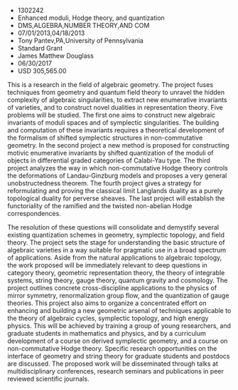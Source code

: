 
* 1302242
* Enhanced moduli, Hodge theory, and quantization
* DMS,ALGEBRA,NUMBER THEORY,AND COM
* 07/01/2013,04/18/2013
* Tony Pantev,PA,University of Pennsylvania
* Standard Grant
* James Matthew Douglass
* 06/30/2017
* USD 305,565.00

This is a research in the field of algebraic geometry. The project fuses
techniques from geometry and quantum field theory to unravel the hidden
complexity of algebraic singularities, to extract new enumerative invariants of
varieties, and to construct novel dualities in representation theory. Five
problems will be studied. The first one aims to construct new algebraic
invariants of moduli spaces and of symplectic singularities. The building and
computation of these invariants requires a theoretical development of the
formalism of shifted symplectic structures in non-commutative geometry. In the
second project a new method is proposed for constructing motivic enumerative
invariants by shifted quantization of the moduli of objects in differential
graded categories of Calabi-Yau type. The third project analyzes the way in
which non-commutative Hodge theory controls the deformations of Landau-Ginzburg
models and proposes a very general unobstructedness theorem. The fourth project
gives a strategy for reformulating and proving the classical limit Langlands
duality as a purely topological duality for perverse sheaves. The last project
will establish the functoriality of the ramified and the twisted non-abelian
Hodge correspondences.

The resolution of these questions will consolidate and demystify several
existing quantization schemes in geometry, symplectic topology, and field
theory. The project sets the stage for understanding the basic structure of
algebraic varieties in a way suitable for pragmatic use in a broad spectrum of
applications. Aside from the natural applications to algebraic topology, the
work proposed will be immediately relevant to deep questions in category theory,
geometric representation theory, the theory of integrable systems, string
theory, gauge theory, quantum gravity and cosmology. The project outlines
concrete cross-discipline applications to the physics of mirror symmetry,
renormalization group flow, and the quantization of gauge theories. This project
also aims to organize a concentrated effort on enhancing and building a new
geometric arsenal of techniques applicable to the theory of algebraic cycles,
symplectic topology, and high energy physics. This will be achieved by training
a group of young researchers, and graduate students in mathematics and physics,
and by a curriculum development of a course on derived symplectic geometry, and
a course on non-commutative Hodge theory. Specific research opportunities on the
interface of geometry and string theory for graduate students and postdocs are
discussed. The proposed work will be disseminated through talks at
multidisciplinary conferences, research seminars and publications in peer
reviewed scientific journals.
